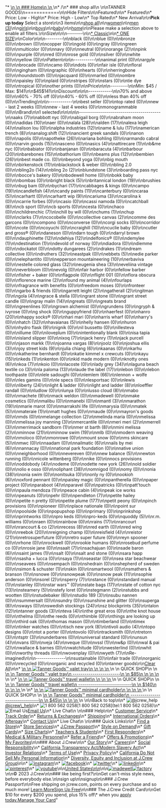 "*   [\n    \n    ### Home\n    \n    ](/)\n*   /\n*   ### shop all\n    \n\nTANNER GOODS\n============\n\nHide Filters\n\nFeatured\n\n*   Featured\n*   Price: Low - High\n*   Price: High - Low\n*   Top Rated\n*   New Arrival\n\n**Pick up today** Select a store\n\n3 items\n\n[shop all](/all/?crawl=no)\n\n[women](/all/womens?crawl=no)\n\n[men (3)](/all/mens?crawl=no)\n\n[girls](/all/girls?crawl=no)\n\n[boys](/all/boys?crawl=no)\n\n[baby](/all/baby?crawl=no)\n\n[home](/all/home?crawl=no)\n\nPlease make a selection above to enable all filters.\n\nSize\n\n\n--------\n\n[*   Classic](/all/?brand=TANNER%20GOODS&crawl=no&fit=Classic)\n\n[*   ONE SIZE](/all/?brand=TANNER%20GOODS&crawl=no&size=ONE%20SIZE)\n\nColor\n\n\n---------\n\nblack (0)\n\nblue (0)\n\nbronze (0)\n\nbrown (0)\n\ncopper (0)\n\ngold (0)\n\ngray (0)\n\ngreen (0)\n\nmulticolor (0)\n\nnavy (0)\n\nneutral (0)\n\n[](/all/?brand=TANNER%20GOODS&crawl=no&l_color=root-orange)orange (2)\n\npink (0)\n\npurple (0)\n\nred (0)\n\nrose gold (0)\n\nsilver (0)\n\nwhite (0)\n\nyellow (0)\n\nPattern\n\n\n-----------\n\nanimal print (0)\n\nargyle (0)\n\nbrocade (0)\n\ncamo (0)\n\ndots (0)\n\nfair isle (0)\n\nfloral (0)\n\ngingham (0)\n\ngraphic (0)\n\nhearts (0)\n\nherringbone (0)\n\nhoundstooth (0)\n\njacquard (0)\n\nmarled (0)\n\nombre (0)\n\npaisley (0)\n\nplaid (0)\n\nstripes (0)\n\nstars (0)\n\ntie dye (0)\n\ntropical (0)\n\nother prints (0)\n\nPrice\n\n\n---------\n\nMin: $45 / Max: $141\n\n$45$141\n\nDiscount\n\n\n------------\n\n70% and above (0)\n\n60% - 70% off (0)\n\n40% - 60% off (0)\n\nless than 40% off (0)\n\nTrending\n\n\n------------\n\nbest seller (0)\n\ntop rated (0)\n\nnew - last 2 weeks (0)\n\nnew - last 4 weeks (0)\n\nmonogrammable (0)\n\nBrand\n\n1 selected[](/all/?crawl=no)\n\n\n\n\n-----------------------------------------\n\n[](/all/?brand=AAKS,TANNER%20GOODS&crawl=no)aaks (7)\n\nabbott nyc (0)\n\nabigail borg (0)\n\nabraham moon (0)\n\n[](/all/?brand=ADIDAS,TANNER%20GOODS&crawl=no)adidas (10)\n\naer (0)\n\n[](/all/?brand=ALALA,TANNER%20GOODS&crawl=no)alala (28)\n\n[](/all/?brand=ALDEN,TANNER%20GOODS&crawl=no)alden (17)\n\n[](/all/?brand=ALEXA%20LEIGH,TANNER%20GOODS&crawl=no)alexa leigh (4)\n\nalison lou (0)\n\n[](/all/?brand=ALPHA%20INDUSTRIES,TANNER%20GOODS&crawl=no)alpha industries (12)\n\n[](/all/?brand=AME%20%26%20LULU,TANNER%20GOODS&crawl=no)ame & lulu (17)\n\n[](/all/?brand=AMERICAN%20TRENCH,TANNER%20GOODS&crawl=no)american trench (8)\n\n[](/all/?brand=ANALOG%3ASHIFT,TANNER%20GOODS&crawl=no)analog:shift (12)\n\nancient greek sandals (0)\n\nanon (0)\n\napolis (0)\n\n[](/all/?brand=APOTHEKE,TANNER%20GOODS&crawl=no)apotheke (26)\n\nariana bohling (0)\n\narmando cabral (0)\n\n[](/all/?brand=ARVIN%20GOODS,TANNER%20GOODS&crawl=no)arvin goods (15)\n\nasceno (0)\n\n[](/all/?brand=ASICS,TANNER%20GOODS&crawl=no)asics (4)\n\n[](/all/?brand=ATTIRECARE,TANNER%20GOODS&crawl=no)attirecare (1)\n\nb&me nyc (0)\n\nbabiator (0)\n\nbanjanan (0)\n\n[](/all/?brand=BARACUTA,TANNER%20GOODS&crawl=no)baracuta (4)\n\n[](/all/?brand=BARBOUR,TANNER%20GOODS&crawl=no)barbour (20)\n\n[](/all/?brand=BAREBONES,TANNER%20GOODS&crawl=no)barebones (15)\n\nbathorium (0)\n\n[](/all/?brand=BEAMS%20PLUS,TANNER%20GOODS&crawl=no)beams plus (12)\n\n[](/all/?brand=BEMBIEN,TANNER%20GOODS&crawl=no)bembien (26)\n\nbest made co. (0)\n\nbeyond yoga (0)\n\nbig mouth (0)\n\n[](/all/?brand=Birkenstock,TANNER%20GOODS&crawl=no)birkenstock (11)\n\nblackstock & weber (0)\n\nbling 2.0 (0)\n\n[](/all/?brand=BLING2O,TANNER%20GOODS&crawl=no)bling2o (14)\n\n[](/all/?brand=BLING%202o,TANNER%20GOODS&crawl=no)bling 2o (2)\n\n[](/all/?brand=BLUNDSTONE,TANNER%20GOODS&crawl=no)blundstone (3)\n\nboarding pass nyc (0)\n\nbocce's bakery (0)\n\nbodewell home (0)\n\nbokk baby (0)\n\nbombas (0)\n\n[](/all/?brand=BRIGHT%20BLACK,TANNER%20GOODS&crawl=no)bright black (5)\n\n[](/all/?brand=BRITANNICAL%20LONDON,TANNER%20GOODS&crawl=no)britannical london (19)\n\nbrushies (0)\n\nbug bam (0)\n\n[](/all/?brand=BYCHARI,TANNER%20GOODS&crawl=no)bychari (17)\n\ncabbages & kings (0)\n\n[](/all/?brand=CAMPO,TANNER%20GOODS&crawl=no)campo (19)\n\n[](/all/?brand=CANDLEFISH,TANNER%20GOODS&crawl=no)candlefish (4)\n\n[](/all/?brand=CANDY%20PAINTS,TANNER%20GOODS&crawl=no)candy paints (11)\n\ncanterbury (0)\n\n[](/all/?brand=CARAA,TANNER%20GOODS&crawl=no)caraa (5)\n\ncarhartt (0)\n\n[](/all/?brand=CARHARTT%20WIP,TANNER%20GOODS&crawl=no)carhartt wip (9)\n\n[](/all/?brand=CARIUMA,TANNER%20GOODS&crawl=no)cariuma (3)\n\ncarolina k (0)\n\ncarrie forbes (0)\n\ncasio (0)\n\ncassi namoda (0)\n\n[](/all/?brand=CATCHBALL,TANNER%20GOODS&crawl=no)catchball (8)\n\ncb sport (0)\n\ncb sports (0)\n\ncesta (0)\n\nchaco (0)\n\n[](/all/?brand=CHILDRENCHIC,TANNER%20GOODS&crawl=no)childrenchic (7)\n\nchill by will (0)\n\n[](/all/?brand=CHUMS,TANNER%20GOODS&crawl=no)chums (1)\n\nchup (0)\n\n[](/all/?brand=CLARKS,TANNER%20GOODS&crawl=no)clarks (7)\n\ncocobelle (0)\n\n[](/all/?brand=COLLECTIVE%20CANVAS,TANNER%20GOODS&crawl=no)collective canvas (2)\n\ncomme des garcons (0)\n\ncompono (0)\n\nconverse (0)\n\ncorgi socks (0)\n\ncorridor (0)\n\ncote (0)\n\ncoyuchi (0)\n\n[](/all/?brand=CRAIGHILL,TANNER%20GOODS&crawl=no)craighill (10)\n\ncuclie baby (0)\n\ncutler and gross® (0)\n\ndaneson (0)\n\ndarn tough (0)\n\ndarryl brown (0)\n\n[](/all/?brand=DAUPHINETTE,TANNER%20GOODS&crawl=no)dauphinette (12)\n\n[](/all/?brand=DEHIYA,TANNER%20GOODS&crawl=no)dehiya (12)\n\ndelfonics® (0)\n\n[](/all/?brand=DEMYLEE,TANNER%20GOODS&crawl=no)demylee (1)\n\n[](/all/?brand=DESTINATION,TANNER%20GOODS&crawl=no)destination (1)\n\ndevold of norway (0)\n\ndiadora (0)\n\ndiemme (0)\n\ndockatot (0)\n\n[](/all/?brand=DOTTY%20DUNGAREES,TANNER%20GOODS&crawl=no)dotty dungarees (2)\n\n[](/all/?brand=DRAKES,TANNER%20GOODS&crawl=no)drakes (1)\n\ndream collective (0)\n\n[](/all/?brand=DRUTHERS,TANNER%20GOODS&crawl=no)druthers (32)\n\neastpak (0)\n\n[](/all/?brand=EBBETS,TANNER%20GOODS&crawl=no)ebbets (5)\n\nedie parker (0)\n\nelephantito (0)\n\n[](/all/?brand=EPPERSON%20MOUNTAINEERING,TANNER%20GOODS&crawl=no)epperson mountaineering (10)\n\nerbaviva (0)\n\n[](/all/?brand=ESTELLE%20COLORED%20GLASS,TANNER%20GOODS&crawl=no)estelle colored glass (32)\n\n[](/all/?brand=EUGENIA%20SHEA,TANNER%20GOODS&crawl=no)eugenia shea (3)\n\neveliina vintage (0)\n\neverbloom (0)\n\nevolg (0)\n\nfair harbor (0)\n\nfellow barber (0)\n\nfisher + baker (0)\n\nflagpole (0)\n\nflight 001 (0)\n\nflora obscura (0)\n\n[](/all/?brand=FLORENCE%20MARINE,TANNER%20GOODS&crawl=no)florence marine (2)\n\n[](/all/?brand=FOUND%20MY%20ANIMAL,TANNER%20GOODS&crawl=no)found my animal (4)\n\nfourlaps (0)\n\nfragrance with benefits (0)\n\nfreedom moses (0)\n\nfronteer (0)\n\ngarbo & friends (0)\n\n[](/all/?brand=GARRETT%20LEIGHT,TANNER%20GOODS&crawl=no)garrett leight (2)\n\n[](/all/?brand=GATHERALL,TANNER%20GOODS&crawl=no)gatherall (2)\n\n[](/all/?brand=GITMAN,TANNER%20GOODS&crawl=no)gitman (1)\n\n[](/all/?brand=GOLA,TANNER%20GOODS&crawl=no)gola (4)\n\ngrace & stella (0)\n\ngrant stone (0)\n\ngrant street candle (0)\n\n[](/all/?brand=GRAY%20MALIN,TANNER%20GOODS&crawl=no)gray malin (14)\n\ngreats (0)\n\ngreats brand (0)\n\ngreenlines (0)\n\ngrown alchemist (0)\n\ngrundens (0)\n\ngryph & ivyrose (0)\n\ng shock (0)\n\nguppyfriend (0)\n\nhaerfest (0)\n\n[](/all/?brand=HANRO,TANNER%20GOODS&crawl=no)hanro (20)\n\nhappy socks® (0)\n\nhari mari (0)\n\nharris wharf (0)\n\nharry's (0)\n\n[](/all/?brand=HATCH,TANNER%20GOODS&crawl=no)hatch (32)\n\n[](/all/?brand=HAVAIANAS,TANNER%20GOODS&crawl=no)havaianas (5)\n\nhelly hansen (0)\n\n[](/all/?brand=HURON,TANNER%20GOODS&crawl=no)huron (5)\n\n[](/all/?brand=HYDRO%20FLASK,TANNER%20GOODS&crawl=no)hydro flask (9)\n\nignik (0)\n\nil bussetto (0)\n\nillesteva (0)\n\nillume (0)\n\niloveplum (0)\n\nintentionally blank (0)\n\nisa tapia (0)\n\nisland slipper (0)\n\n[](/all/?brand=IXOQ,TANNER%20GOODS&crawl=no)ixoq (7)\n\n[](/all/?brand=JACK%20HENRY,TANNER%20GOODS&crawl=no)jack henry (1)\n\njack purcell (0)\n\n[](/all/?brand=JASON%20MARKK,TANNER%20GOODS&crawl=no)jason markk (1)\n\n[](/all/?brand=JOANNA%20VARGAS,TANNER%20GOODS&crawl=no)joanna vargas (8)\n\njoolz (0)\n\n[](/all/?brand=JOSHUA%20ELLIS,TANNER%20GOODS&crawl=no)joshua ellis (3)\n\n[](/all/?brand=JOY%20STREET%20KIDS,TANNER%20GOODS&crawl=no)joy street kids (9)\n\n[](/all/?brand=Julia%20Chiang,TANNER%20GOODS&crawl=no)julia chiang (6)\n\nkaanas (0)\n\nkarhu (0)\n\nkatherine bernhardt (0)\n\nkatie kimmel x crewcuts (0)\n\n[](/all/?brand=KAYU,TANNER%20GOODS&crawl=no)kayu (15)\n\n[](/all/?brand=KEDS,TANNER%20GOODS&crawl=no)keds (1)\n\nkenton (0)\n\nkid made modern (0)\n\n[](/all/?brand=KNOTTY%20ONES,TANNER%20GOODS&crawl=no)knotty ones (6)\n\n[](/all/?brand=KOA,TANNER%20GOODS&crawl=no)koa (7)\n\nkoio (0)\n\nlacoste (0)\n\n[](/all/?brand=LADY%20GREY,TANNER%20GOODS&crawl=no)lady grey (34)\n\n[](/all/?brand=LAGUNA%20BEACH%20TEXTILE%20CO,TANNER%20GOODS&crawl=no)laguna beach textile co (3)\n\n[](/all/?brand=LA%20PALOMA,TANNER%20GOODS&crawl=no)la paloma (13)\n\n[](/all/?brand=LAUDE%20THE%20LABEL,TANNER%20GOODS&crawl=no)laude the label (17)\n\nlebon (0)\n\nlebon toothpaste (0)\n\nlele sadoughi (0)\n\n[](/all/?brand=LEMLEM,TANNER%20GOODS&crawl=no)lemlem (66)\n\nlennon + wolfe (0)\n\nles gamins (0)\n\nle specs (0)\n\nlesportsac (0)\n\nlewis (0)\n\n[](/all/?brand=LIBERTY,TANNER%20GOODS&crawl=no)liberty (24)\n\nlight & ladder (0)\n\n[](/all/?brand=LIGHT%20AND%20LADDER,TANNER%20GOODS&crawl=no)light and ladder (8)\n\nloeffler randall (0)\n\nludlow (0)\n\nlunya (0)\n\n[](/all/?brand=LUSSO%20CLOUD,TANNER%20GOODS&crawl=no)lusso cloud (8)\n\nmabo (0)\n\n[](/all/?brand=MACHETE,TANNER%20GOODS&crawl=no)machete (9)\n\nmack weldon (0)\n\nmadewell (0)\n\nmake cosmetics (0)\n\nmalibu (0)\n\nmanebi (0)\n\n[](/all/?brand=MANTL,TANNER%20GOODS&crawl=no)mantl (3)\n\n[](/all/?brand=MARATHON,TANNER%20GOODS&crawl=no)marathon (19)\n\nmarie marot (0)\n\nmarrakshi life (0)\n\nmarysia (0)\n\n[](/all/?brand=MATEK,TANNER%20GOODS&crawl=no)matek (5)\n\n[](/all/?brand=MATERAIE,TANNER%20GOODS&crawl=no)materaie (1)\n\nmatt hughes (0)\n\nmaude (0)\n\nmayron's goods (0)\n\nmds (0)\n\n[](/all/?brand=MELANGE%20COLLECTION,TANNER%20GOODS&crawl=no)melange collection (2)\n\nmelinda maria (0)\n\nmelissa (0)\n\n[](/all/?brand=MELISSA%20JOY%20MANNING,TANNER%20GOODS&crawl=no)melissa joy manning (3)\n\nmercantile (0)\n\n[](/all/?brand=MERI%20MERI,TANNER%20GOODS&crawl=no)meri meri (2)\n\n[](/all/?brand=MERRELL,TANNER%20GOODS&crawl=no)merrell (3)\n\n[](/all/?brand=MERRIMACK%20SANDBORN,TANNER%20GOODS&crawl=no)merrimack sandborn (1)\n\n[](/all/?brand=MER%20ST%20BARTH,TANNER%20GOODS&crawl=no)mer st barth (8)\n\n[](/all/?brand=MINI%20MELISSA,TANNER%20GOODS&crawl=no)mini melissa (2)\n\n[](/all/?brand=MINNOW,TANNER%20GOODS&crawl=no)minnow (21)\n\n[](/all/?brand=MINNOW%20SWIM,TANNER%20GOODS&crawl=no)minnow swim (19)\n\nmlb (0)\n\nmodern weaving (0)\n\nmoloco (0)\n\nmonrowe (0)\n\nmount snow (0)\n\n[](/all/?brand=MS%20SKINCARE,TANNER%20GOODS&crawl=no)ms skincare (5)\n\nmwc (0)\n\nnaadam (0)\n\n[](/all/?brand=NAILMATIC,TANNER%20GOODS&crawl=no)nailmatic (6)\n\n[](/all/?brand=NAILS%20BY%20MEI,TANNER%20GOODS&crawl=no)nails by mei (6)\n\nnannacay (0)\n\nnational park foundation (0)\n\nnative union (0)\n\nneighborhood (0)\n\nnevereven (0)\n\n[](/all/?brand=New%20Balance,TANNER%20GOODS&crawl=no)new balance (5)\n\nnewton running (0)\n\nnicole wittenberg (0)\n\nnike (0)\n\nnocs provisions (0)\n\n[](/all/?brand=ODDOBODY,TANNER%20GOODS&crawl=no)oddobody (4)\n\nodeme (0)\n\n[](/all/?brand=ODETTE%20NEW%20YORK,TANNER%20GOODS&crawl=no)odette new york (26)\n\nold soldier (0)\n\nolio e osso (0)\n\n[](/all/?brand=OLIPHANT,TANNER%20GOODS&crawl=no)oliphant (38)\n\nomnigod (0)\n\nomy (0)\n\n[](/all/?brand=ONIA,TANNER%20GOODS&crawl=no)onia (38)\n\nonia swim (0)\n\nonitsuka (0)\n\nonly ny (0)\n\n[](/all/?brand=OOKIOH,TANNER%20GOODS&crawl=no)ookioh (6)\n\noxford pennant (0)\n\npaisley magic (0)\n\npantherella (0)\n\npaper project (0)\n\n[](/all/?brand=PARABOOT,TANNER%20GOODS&crawl=no)paraboot (4)\n\nparavel (0)\n\npatricks (0)\n\npatt'touch (0)\n\n[](/all/?brand=PAULA%20MENDOZA,TANNER%20GOODS&crawl=no)paula mendoza (1)\n\n[](/all/?brand=PEACE%20CABIN,TANNER%20GOODS&crawl=no)peace cabin (4)\n\npeak ice works (0)\n\npeanuts (0)\n\npehr (0)\n\n[](/all/?brand=PENDLETON,TANNER%20GOODS&crawl=no)pendleton (7)\n\npetite hailey (0)\n\npetite n pretty (0)\n\n[](/all/?brand=PETITE%20PLUME,TANNER%20GOODS&crawl=no)petite plume (177)\n\npetit peony (0)\n\npinch provisions (0)\n\npioneer (0)\n\nplace nationale (0)\n\npoint sur (0)\n\npoolside (0)\n\npopupshop (0)\n\nprimary (0)\n\nprinkshop (0)\n\nprintworks (0)\n\npro keds (0)\n\npro-keds (0)\n\n[](/all/?brand=QUODDY,TANNER%20GOODS&crawl=no)quoddy (5)\n\nr.m. williams (0)\n\nraen (0)\n\nrainbow (0)\n\n[](/all/?brand=RAINS,TANNER%20GOODS&crawl=no)rains (17)\n\nrancourt (0)\n\n[](/all/?brand=RANCOURT%20%26%20CO,TANNER%20GOODS&crawl=no)rancourt & co (2)\n\n[](/all/?brand=RECESS,TANNER%20GOODS&crawl=no)recess (8)\n\nred earth (0)\n\nred wing (0)\n\n[](/all/?brand=REEBOK,TANNER%20GOODS&crawl=no)reebok (20)\n\nreigning champ (0)\n\n[](/all/?brand=REISFIELD,TANNER%20GOODS&crawl=no)reisfield (4)\n\n[](/all/?brand=REISTOR,TANNER%20GOODS&crawl=no)reistor (21)\n\nretrosuperfuture (0)\n\nretro super future (0)\n\nreyn spooner (0)\n\nrhone (0)\n\nrockwell (0)\n\nrookie humans (0)\n\nrosebud perfume co (0)\n\nrosie jane (0)\n\n[](/all/?brand=SAALT,TANNER%20GOODS&crawl=no)saalt (7)\n\nsachajuan (0)\n\n[](/all/?brand=SADE%20BARON,TANNER%20GOODS&crawl=no)sade baron (6)\n\n[](/all/?brand=SAINT%20JAMES,TANNER%20GOODS&crawl=no)saint james (1)\n\nsalt (0)\n\nsalt and stone (0)\n\nsara happ (0)\n\nsasha + lucca (0)\n\n[](/all/?brand=SAYA,TANNER%20GOODS&crawl=no)saya (1)\n\nseastar (0)\n\nsea star beachwear (0)\n\nseavees (0)\n\nsempach (0)\n\nshedrain (0)\n\nshepherd of sweden (0)\n\n[](/all/?brand=SIMON%20%26%20SCHUSTER,TANNER%20GOODS&crawl=no)simon & schuster (1)\n\nskin (0)\n\nsmartwool (0)\n\n[](/all/?brand=SMATHERS%20%26%20BRANSON,TANNER%20GOODS&crawl=no)smathers & branson (1)\n\nsnowe (0)\n\nsnowpeak (0)\n\n[](/all/?brand=SNOW%20PEAK,TANNER%20GOODS&crawl=no)snow peak (11)\n\nsophie anderson (0)\n\n[](/all/?brand=SOREL,TANNER%20GOODS&crawl=no)sorel (2)\n\n[](/all/?brand=SPERRY,TANNER%20GOODS&crawl=no)sperry (7)\n\nstance (0)\n\n[](/all/?brand=STANDARD%20MANUAL,TANNER%20GOODS&crawl=no)standard manual (1)\n\nstanley (0)\n\nstar wars™ (0)\n\n[](/all/?brand=STATE%20BAGS,TANNER%20GOODS&crawl=no)state bags (17)\n\n[](/all/?brand=STATE%20OF%20COTTON%20NYC,TANNER%20GOODS&crawl=no)state of cotton nyc (13)\n\n[](/all/?brand=STEAMERY,TANNER%20GOODS&crawl=no)steamery (5)\n\nstefy loret (0)\n\n[](/all/?brand=STEGMANN,TANNER%20GOODS&crawl=no)stegmann (2)\n\nstubbs and wootten (0)\n\n[](/all/?brand=STUDEBAKER,TANNER%20GOODS&crawl=no)studebaker (6)\n\n[](/all/?brand=STUDIO%20189,TANNER%20GOODS&crawl=no)studio 189 (3)\n\nsubu nannen (0)\n\nsummersalt (0)\n\nsundry (0)\n\nsunshine and glitter (0)\n\n[](/all/?brand=SUPERGA,TANNER%20GOODS&crawl=no)superga (8)\n\nsways (0)\n\n[](/all/?brand=SWEDISH%20STOCKINGS,TANNER%20GOODS&crawl=no)swedish stockings (24)\n\n[](/all/?brand=SZ%20BLOCKPRINTS,TANNER%20GOODS&crawl=no)sz blockprints (35)\n\n[](/all/?brand=TALON,TANNER%20GOODS&crawl=no)talon (12)\n\n[](/all/?crawl=no)tanner goods (3)\n\n[](/all/?brand=TANNER%20GOODS,TEVA&crawl=no)teva (4)\n\nthe great eros (0)\n\nthe knot house (0)\n\nthelma (0)\n\nthe reeds (0)\n\nthimble (0)\n\nthings are looking up (0)\n\nthird oak (0)\n\nthomas mason (0)\n\ntimberland (0)\n\ntimex (0)\n\ntinker watches (0)\n\n[](/all/?brand=TANNER%20GOODS,TISCH%20NEW%20YORK&crawl=no)tisch new york (8)\n\n[](/all/?brand=TANNER%20GOODS,TIVOLI%20AUDIO&crawl=no)tivoli audio (4)\n\ntopo designs (0)\n\ntot a porter (0)\n\ntovolo (0)\n\ntracksmith (0)\n\n[](/all/?brand=TANNER%20GOODS,TRETORN&crawl=no)tretorn (3)\n\n[](/all/?brand=TANNER%20GOODS,TSPTR&crawl=no)tsptr (3)\n\nunderbares (0)\n\nuniversal standard (0)\n\n[](/all/?brand=TANNER%20GOODS,UNSUN&crawl=no)unsun (4)\n\nvans (0)\n\n[](/all/?brand=TANNER%20GOODS,VEJA&crawl=no)veja (4)\n\nveque (0)\n\n[](/all/?brand=TANNER%20GOODS,VSSL&crawl=no)vssl (1)\n\nw&p (0)\n\n[](/all/?brand=TANNER%20GOODS,WAL%20%26%20PAI&crawl=no)wal & pai (2)\n\nwallace & barnes (0)\n\nwatchitude (0)\n\nwesterlind (0)\n\nwhit (0)\n\nworthy threads (0)\n\nwovenplay (0)\n\n[](/all/?brand=TANNER%20GOODS,WYETH&crawl=no)wyeth (7)\n\nRe-imagined\n\n\n---------------\n\nsustainable (0)\n\nfair trade (0)\n\norganic (0)\n\nrecycled (0)\n\norganic and recycled (0)\n\ntanner goods[](/all/?crawl=no)\n\n[Clear All](/all/?crawl=no)\n\n*   [\n    \n    ![ Tanner Goods™ valet tray](https://www.jcrew.com/s7-img-facade/BB440_EE1055?hei=640&crop=0,0,512,0)\n    \n    \n    \n    ](/p/mens/categories/accessories/bags/wallets/tanner-goods-valet-tray/BB440?display=standard&fit=Classic&color_name=cognac&colorProductCode=BB440)\n    \n    QUICK SHOP\n    \n    [\n    \n    Tanner Goods™ valet tray\n    ------------------------\n    \n    $85\n    \n    \n    \n    ](/p/mens/categories/accessories/bags/wallets/tanner-goods-valet-tray/BB440?display=standard&fit=Classic&color_name=cognac&colorProductCode=BB440)\n    \n*   [\n    \n    ![ Tanner Goods™ travel wallet](https://www.jcrew.com/s7-img-facade/BB445_EE1054?hei=640&crop=0,0,512,0)\n    \n    \n    \n    ](/p/mens/categories/accessories/bags/wallets/tanner-goods-travel-wallet/BB445?display=standard&fit=Classic&color_name=chestnut&colorProductCode=BB445)\n    \n    QUICK SHOP\n    \n    [\n    \n    Tanner Goods™ travel wallet\n    ---------------------------\n    \n    $140\n    \n    \n    \n    ](/p/mens/categories/accessories/bags/wallets/tanner-goods-travel-wallet/BB445?display=standard&fit=Classic&color_name=chestnut&colorProductCode=BB445)\n    \n*   [\n    \n    ![ Tanner Goods™ minimal cardholder](https://www.jcrew.com/s7-img-facade/BB444_EE1054?hei=640&crop=0,0,512,0)\n    \n    \n    \n    ](/p/mens/categories/accessories/bags/wallets/tanner-goods-minimal-cardholder/BB444?display=standard&fit=Classic&color_name=chestnut&colorProductCode=BB444)\n    \n    QUICK SHOP\n    \n    [\n    \n    Tanner Goods™ minimal cardholder\n    --------------------------------\n    \n    $45\n    \n    \n    \n    ](/p/mens/categories/accessories/bags/wallets/tanner-goods-minimal-cardholder/BB444?display=standard&fit=Classic&color_name=chestnut&colorProductCode=BB444)\n    \n\nBack to top\n\n*   ![@jcrew_help](/next-static/images/sidecar-modules/footer/twitter-2.svg)[@jcrew\\_help](https://twitter.com/jcrew_help)\n*   ![1 800 562 0258](/next-static/images/sidecar-modules/footer/phone-2.svg)[1 800 562 0258](tel:1 800 562 0258)\n*   ![Email Us](/next-static/images/sidecar-modules/footer/email.svg)[Email Us](mailto:help@jcrew.com)\n*   Live Chat\n    \n\n### Help\n\n*   [Customer Service](/help/customer-service)\n*   [Track Order](/help/order-status)\n*   [Returns & Exchanges](/help/returns-exchanges)\n*   [Shipping](/help/shipping-handling)\n*   [International Orders](/help/international-orders)\n*   [Afterpay](/afterpay-faq)\n*   [Contact Us](/help/contact-us)\n*   Live Chat\n    \n\n### Quick Links\n\n*   [Find a Store](https://stores.jcrew.com/search)\n*   [Store Services](/s/store-services)\n*   [J.Crew Passport](/s/rewards)\n*   [Style on Demand](/s/style-on-demand)\n*   [Gift Cards](/help/gift-card)\n*   [Size Charts](/r/size-charts)\n*   [Teachers & Students](/s/teacher-student-discount)\n*   [First Responders](/s/military-medical-first-responder-discount)\n*   [Medical & Military Personnel](/s/military-medical-first-responder-discount)\n*   [Refer a Friend](/share)\n*   [Offers & Promotions](/best-deals)\n*   [My Favorites](/favorites)\n\n### About J.Crew\n\n*   [Our Story](/s/aboutus)\n*   [Careers](https://jobs.jcrew.com)\n*   [Social Responsibility](/s/corporate-responsibility)\n*   [California Transparency Act/Modern Slavery Act](/s/CSR-california-transparency-act)\n*   [Investor Relations](https://investors.jcrew.com)\n*   [Terms of Use](/help/terms-of-use)\n*   [Privacy Policy](/help/privacy-policy)\n*   [California Do Not Sell My Personal Information](https://jcrew.clarip.com/dsr/create?brand=jcrew&type=3)\n*   [Diversity, Equity and Inclusion at J.Crew Group](/s/diversity-equity-inclusion)\n\n*   [![instagram](/next-static/images/sidecar-modules/footer/instagram-2.svg)](http://instagram.com/jcrew)\n*   [![facebook](/next-static/images/sidecar-modules/footer/facebook-2.svg)](https://www.facebook.com/jcrew)\n*   [![twitter](/next-static/images/sidecar-modules/footer/twitter-2.svg)](https://twitter.com/jcrew)\n*   [![linkedin](/next-static/images/sidecar-modules/footer/linkedin.svg)](https://www.linkedin.com/company/j-crew)\n*   [![pinterest](/next-static/images/sidecar-modules/footer/pinterest-2.svg)](http://pinterest.com/jcrew/)\n*   [![youtube](/next-static/images/sidecar-modules/footer/youtube-2.svg)](http://www.youtube.com/user/jcrewinsider)\n\n[United States\n\n](/r/context-chooser)\n\n[![madewell](/next-static/images/sidecar-modules/footer/madewell.svg)](https://www.madewell.com)[![factory](/next-static/images/sidecar-modules/navigation/jcrew-factory-logo-black.svg)](https://factory.jcrew.com)\n\n© 2023 J.Crew\n\n### like being first?\n\nGet can't-miss style news, before everybody else.\n\nsign up\n\nsignup\n\n### J.Crew Passport\n\nFree shipping on jcrew.com, points on every purchase and so much more! [Learn More](/s/rewards)[Sign Up Free](/?register=true)\n\n### The J.Crew Credit Card\n\nGet $10 for every $200 you spend, plus 15% off\\* when you [apply today.](/s/credit-card)[Manage Your Card](https://d.comenity.net/jcrew/)"